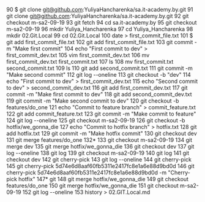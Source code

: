    90  $ git clone git@github.com:YuliyaHancharenka/sa.it-academy.by.git
   91  git clone git@github.com:YuliyaHancharenka/sa.it-academy.by.git
   92  git checkout m-sa2-09-19
   93  git fetch
   94  cd sa.it-academy.by
   95  git checkout m-sa2-09-19
   96  mkdir Yuliya_Hancharenka
   97  cd Yuliya_Hancharenka
   98  mkdir 02.Git.Local
   99  cd 02.Git.Local
  100  date > first_commit_file.txt
  101  $ git add first_commit_file.txt
  102  git add first_commit_file.txt
  103  git commit -m "Make first commit"
  104  echo "First commit to dev" > first_commit_dev.txt
  105  vim first_commit_dev.txt
  106  mv first_commit_dev.txt first_commit.txt
  107  ls
  108  mv first_commit.txt second_commit.txt
  109  ls
  110  git add second_commit.txt
  111  git commit -m "Make second commit"
  112  git log --oneline
  113  git checkout -b "dev"
  114  echo "First commit to dev" > first_commit_dev.txt
  115  echo "Second commit to dev" > second_commit_dev.txt
  116  git add first_commit_dev.txt
  117  git commit -m "Make first commit to dev"
  118  git add second_commit_dev.txt
  119  git commit -m "Make second commit to dev"
  120  git checkout -b features/do_one
  121  echo "Commit to feature branch" > commit_feature.txt
  122  git add commit_feature.txt
  123  git commit -m "Make commit to feature"
  124  git log --oneline
  125  git checkout m-sa2-09-19
  126  git checkout -b hotfix/we_gonna_die
  127  echo "Commit to hotfix branch" > hotfix.txt
  128  git add hotfix.txt
  129  git commit -m "Make hotfix commit"
  130  git checkout dev
  131  git merge features/do_one
  132* 
  133  git checkout m-sa2-09-19
  134  git merge dev
  135  git merge hotfix/we_gonna_die
  136  git checkout dev
  137  git log --oneline
  138  git log
  139  git checkout m-sa2-09-19
  140  git log
  141  git checkout dev
  142  git cherry-pick 
  143  git log --oneline
  144  git cherry-pick 
  145  git cherry-pick 5d74e6d8aaf60fb5311e2417fc8e1a6e88d9bd0d
  146  git cherry-pick 5d74e6d8aaf60fb5311e2417fc8e1a6e88d9bd0d -m "Cherry-pick hotfix"
  147* git 
  148  git merge hotfix/we_gonna_die
  149  git checkout features/do_one
  150  git merge hotfix/we_gonna_die
  151  git checkout m-sa2-09-19
  152  git log --oneline
  153  history > 02.GIT.Local.md

